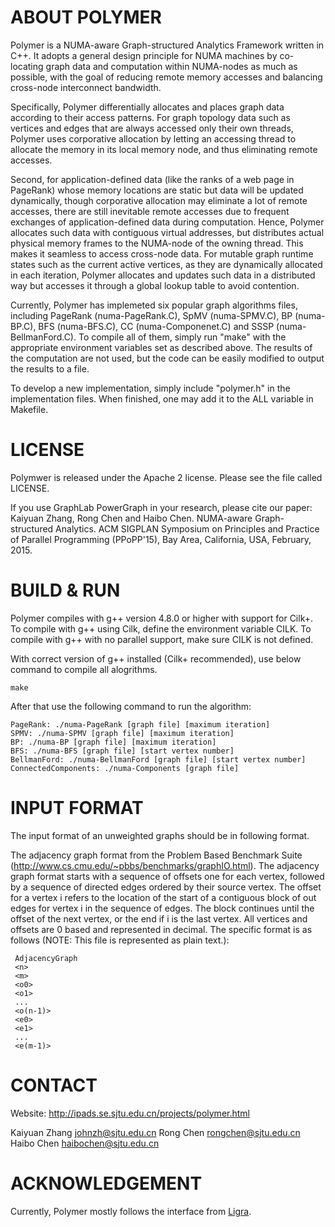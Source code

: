 ABOUT POLYMER
=======

Polymer is a NUMA-aware Graph-structured Analytics Framework written in C++. It adopts a general design principle for NUMA machines by co-locating graph data and computation within NUMA-nodes as much as possible, with the goal of reducing remote memory accesses and balancing cross-node interconnect bandwidth. 

Specifically, Polymer differentially allocates and places graph data according to their access patterns. For graph topology data such as vertices and edges that are always accessed only their own threads, Polymer uses corporative allocation by letting an accessing thread to allocate the memory in its local memory node, and thus eliminating remote accesses. 

Second, for application-defined data (like the ranks of a web page in PageRank) whose memory locations are static but data will be updated dynamically, though corporative allocation may eliminate a lot of remote accesses, there are still inevitable remote accesses due to frequent exchanges of application-defined data during computation. Hence, Polymer allocates such data with contiguous virtual addresses, but distributes actual physical memory frames to the NUMA-node of the owning thread. This makes it seamless to access cross-node data. For mutable graph runtime states such as the current active vertices, as they are dynamically allocated in each iteration, Polymer allocates and updates such data in a distributed way but accesses it through a global lookup table to avoid contention.

Currently, Polymer has implemeted six popular graph algorithms files, including PageRank (numa-PageRank.C), SpMV (numa-SPMV.C), BP (numa-BP.C), BFS (numa-BFS.C), CC (numa-Componenet.C) and SSSP (numa-BellmanFord.C). To compile all of them, simply run "make" with the appropriate environment variables set as described above. The results of the computation are not used, but the code can be easily modified to output the results to a file.

To develop a new implementation, simply include "polymer.h" in the implementation files. When finished, one may add it to the ALL variable in Makefile.


LICENSE
=======

Polymwer is released under the Apache 2 license. Please see the file called LICENSE.

If you use GraphLab PowerGraph in your research, please cite our paper:
Kaiyuan Zhang, Rong Chen and Haibo Chen. NUMA-aware Graph-structured Analytics. ACM SIGPLAN Symposium on Principles and Practice of Parallel Programming (PPoPP'15), Bay Area, California, USA, February, 2015. 


BUILD & RUN
=======

Polymer compiles with g++ version 4.8.0 or higher with support for Cilk+. To compile with g++ using Cilk, define the environment variable CILK. To compile with g++ with no parallel support, make sure CILK is not defined.

With correct version of g++ installed (Cilk+ recommended), use
below command to compile all alogrithms.
```
make
```

After that use the following command to run the algorithm:
```
PageRank: ./numa-PageRank [graph file] [maximum iteration]
SPMV: ./numa-SPMV [graph file] [maximum iteration]
BP: ./numa-BP [graph file] [maximum iteration]
BFS: ./numa-BFS [graph file] [start vertex number]
BellmanFord: ./numa-BellmanFord [graph file] [start vertex number]
ConnectedComponents: ./numa-Components [graph file]
```      

INPUT FORMAT
=======

The input format of an unweighted graphs should be in following format.

The adjacency graph format from the Problem Based Benchmark Suite (http://www.cs.cmu.edu/~pbbs/benchmarks/graphIO.html). The adjacency graph format starts with a sequence of offsets one for each vertex, followed by a sequence of directed edges ordered by their source vertex. The offset for a vertex i refers to the location of the start of a contiguous block of out edges for vertex i in the sequence of edges. The block continues until the offset of the next vertex, or the end if i is the last vertex. All vertices and offsets are 0 based and represented in decimal. The specific format is as follows (NOTE: This file is represented as plain text.):
```
 AdjacencyGraph
 <n>
 <m>
 <o0>
 <o1>
 ...
 <o(n-1)>
 <e0>
 <e1>
 ...
 <e(m-1)>
```

CONTACT
=======

Website: http://ipads.se.sjtu.edu.cn/projects/polymer.html

Kaiyuan Zhang <johnzh@sjtu.edu.cn>
Rong Chen <rongchen@sjtu.edu.cn>
Haibo Chen <haibochen@sjtu.edu.cn>


ACKNOWLEDGEMENT
=======

Currently, Polymer mostly follows the interface from [Ligra](https://github.com/jshun/ligra). 

